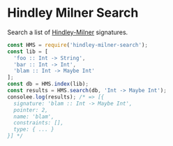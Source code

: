 # Hindley Milner Search

Search a list of [Hindley-Milner](https://en.wikipedia.org/wiki/Hindley%E2%80%93Milner_type_system) signatures.

```js
const HMS = require('hindley-milner-search');
const lib = [
  'foo :: Int -> String',
  'bar :: Int -> Int',
  'blam :: Int -> Maybe Int'
];
const db = HMS.index(lib);
const results = HMS.search(db, 'Int -> Maybe Int');
consolee.log(results); /* => [{
  signature: 'blam :: Int -> Maybe Int',
  pointer: 2,
  name: 'blam',
  constraints: [],
  type: { ... }
}] */
```

